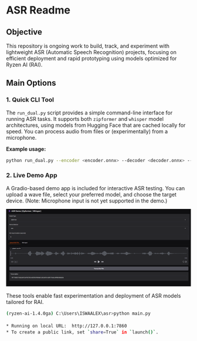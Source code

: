 # ASR Readme

## Objective

This repository is ongoing work to build, track, and experiment with lightweight ASR (Automatic Speech Recognition) projects, focusing on efficient deployment and rapid prototyping using models optimized for Ryzen AI (RAI).

## Main Options

### 1. Quick CLI Tool

The `run_dual.py` script provides a simple command-line interface for running ASR tasks. It supports both `zipformer` and `whisper` model architectures, using models from Hugging Face that are cached locally for speed. You can process audio from files or (experimentally) from a microphone.

**Example usage:**
```sh
python run_dual.py --encoder <encoder.onnx> --decoder <decoder.onnx> --joiner <joiner.onnx> --tokens <tokens.txt> --input <audio.wav|mic> --duration <seconds> --model-type <zipformer|whisper> --device <cpu|npu>
```

### 2. Live Demo App

A Gradio-based demo app is included for interactive ASR testing. You can upload a wave file, select your preferred model, and choose the target device. 
(Note: Microphone input is not yet supported in the demo.)

![ASR System Overview](images/asrimage.png)


These tools enable fast experimentation and deployment of ASR models tailored for RAI.

```bash
(ryzen-ai-1.4.0ga) C:\Users\ISWAALEX\asr>python main.py

* Running on local URL:  http://127.0.0.1:7860
* To create a public link, set `share=True` in `launch()`.
```
